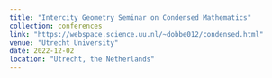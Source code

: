 ```yaml
---
title: "Intercity Geometry Seminar on Condensed Mathematics"
collection: conferences
link: "https://webspace.science.uu.nl/~dobbe012/condensed.html"
venue: "Utrecht University"
date: 2022-12-02
location: "Utrecht, the Netherlands"
---
```


